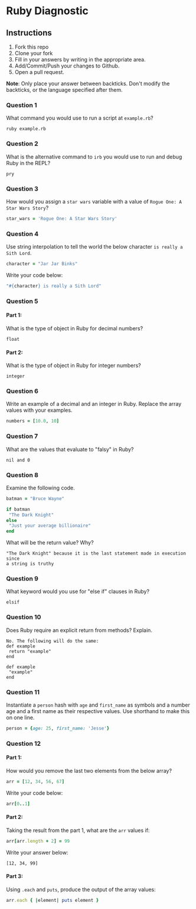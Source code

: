 # Ruby Diagnostic

## Instructions

1. Fork this repo
2. Clone your fork
3. Fill in your answers by writing in the appropriate area.
4. Add/Commit/Push your changes to Github.
5. Open a pull request.

**Note**: Only place your answer between backticks. Don't modify the backticks,
or the language specified after them.

### Question 1
What command you would use to run a script at `example.rb`?

 ```text
 ruby example.rb
 ```

### Question 2
What is the alternative command to `irb` you would use to run and debug Ruby in the REPL?

 ```text
 pry
 ```

### Question 3
How would you assign a `star wars` variable with a value of `Rogue One: A Star Wars Story`?

 ```ruby
 star_wars = 'Rogue One: A Star Wars Story'
 ```

### Question 4
Use string interpolation to tell the world the below character `is really a Sith Lord`.
```ruby
character = "Jar Jar Binks"
```

Write your code below:

```ruby
"#{character} is really a Sith Lord"
```

###  Question 5
#### Part 1:
What is the type of object in Ruby for decimal numbers?

 ```text
 float
 ```
#### Part 2:
What is the type of object in Ruby for integer numbers?

 ```text
 integer
 ```

###  Question 6
Write an example of a decimal and an integer in Ruby. Replace the array values with your examples.

```ruby
numbers = [10.0, 10]
```

### Question 7
What are the values that evaluate to "falsy" in Ruby?

 ```text
 nil and 0
 ```

###  Question 8
Examine the following code.

 ```ruby
batman = "Bruce Wayne"

if batman
  "The Dark Knight"
else
  "Just your average billionaire"
end
```
What will be the return value? Why?

 ```text
 "The Dark Knight" because it is the last statement made in execution since
 a string is truthy
 ```
###  Question 9
What keyword would you use for "else if" clauses in Ruby?

 ```text
 elsif
 ```

###  Question 10
Does Ruby require an explicit return from methods? Explain.

 ```text
 No. The following will do the same:
 def example
  return "example"
 end

 def example
  "example"
 end
 ```

###  Question 11
 Instantiate a `person` hash with `age` and `first_name` as symbols and a number age and a first name as their respective values.
Use shorthand to make this on one line.

 ```ruby
 person = {age: 25, first_name: 'Jesse'}
 ```

### Question 12
#### Part 1:
How would you remove the last two elements from the below array?

 ```ruby
arr = [12, 34, 56, 67]
 ```

Write your code below:

```ruby
arr[0..1]
```

#### Part 2:
Taking the result from the part 1, what are the `arr` values if:
```ruby
arr[arr.length + 2] = 99
```

Write your answer below:

```text
[12, 34, 99]
```

#### Part 3:
Using `.each` and `puts`, produce the output of the array values:

 ```ruby
arr.each { |element| puts element }
 ```
